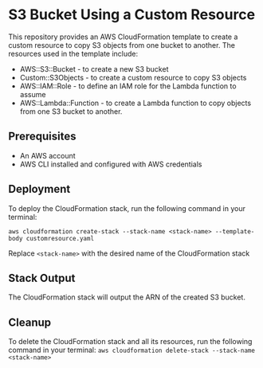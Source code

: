 # S3 Bucket Using a Custom Resource

This repository provides an AWS CloudFormation template to create a custom resource to copy S3 objects from one bucket to another. The resources used in the template include:

- AWS::S3::Bucket - to create a new S3 bucket
- Custom::S3Objects - to create a custom resource to copy S3 objects
- AWS::IAM::Role - to define an IAM role for the Lambda function to assume
- AWS::Lambda::Function - to create a Lambda function to copy objects from one S3 bucket to another.

## Prerequisites
- An AWS account
- AWS CLI installed and configured with AWS credentials

## Deployment
To deploy the CloudFormation stack, run the following command in your terminal:

`aws cloudformation create-stack --stack-name <stack-name> --template-body customresource.yaml`

Replace `<stack-name>` with the desired name of the CloudFormation stack

## Stack Output
The CloudFormation stack will output the ARN of the created S3 bucket.

## Cleanup
To delete the CloudFormation stack and all its resources, run the following command in your terminal:
`aws cloudformation delete-stack --stack-name <stack-name>`

